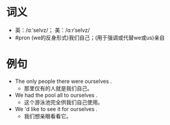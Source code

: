 # 词义
- 英：/ɑːˈselvz/； 美：/ɑːrˈselvz/
- #pron (we的反身形式)我们自己；(用于强调或代替we或us)亲自
# 例句
- The only people there were ourselves .
	- 那里仅有的人就是我们自己。
- We had the pool all to ourselves .
	- 这个游泳池完全供我们自己使用。
- We 'd like to see it for ourselves .
	- 我们想亲眼看看它。
